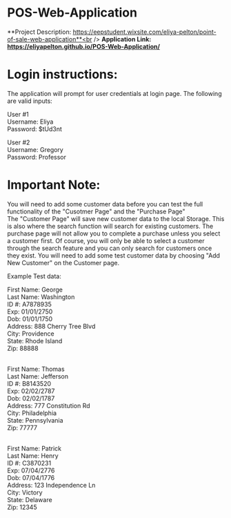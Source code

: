 # POS-Web-Application

**Project Description: https://eepstudent.wixsite.com/eliya-pelton/point-of-sale-web-application**<br />
**Application Link: https://eliyapelton.github.io/POS-Web-Application/**

# Login instructions:
The application will prompt for user credentials at login page. The following are valid inputs:

User #1<br />
Username: Eliya<br />
Password: $tUd3nt

User #2<br />
Username: Gregory<br />
Password: Professor

# Important Note:
You will need to add some customer data before you can test the full functionality of the "Cusotmer Page" and the "Purchase Page"<br />
The "Customer Page" will save new customer data to the local Storage. This is also where the search function will search for existing customers. The purchase page will not allow you to complete a purchase unless you select a customer first. Of course, you will only be able to select a customer through the search feature and you can only search for customers once they exist. You will need to add some test customer data by choosing "Add New Customer" on the Customer page.<br />

Example Test data:

First Name: George<br />
Last Name: Washington<br />
ID #: A7878935<br />
Exp: 01/01/2750<br />
Dob: 01/01/1750<br />
Address: 888 Cherry Tree Blvd<br />
City: Providence<br />
State: Rhode Island<br />
Zip: 88888<br /><br />

First Name: Thomas<br />
Last Name: Jefferson<br />
ID #: B8143520<br />
Exp: 02/02/2787<br />
Dob: 02/02/1787<br />
Address: 777 Constitution Rd<br />
City: Philadelphia<br />
State: Pennsylvania<br />
Zip: 77777<br /><br />

First Name: Patrick<br />
Last Name: Henry<br />
ID #: C3870231<br />
Exp: 07/04/2776<br />
Dob: 07/04/1776<br />
Address: 123 Independence Ln<br />
City: Victory<br />
State: Delaware<br />
Zip: 12345
